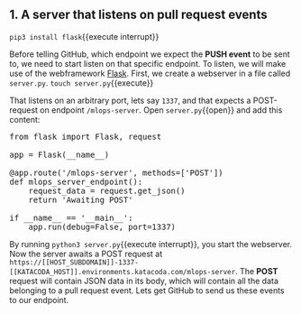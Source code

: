 ## 1. A server that listens on pull request events 
`pip3 install flask`{{execute interrupt}}

Before telling GitHub, which endpoint we expect the __PUSH event__ to be sent to, we need to start listen on that specific endpoint. To listen, we will make use of the webframework [Flask](https://flask.palletsprojects.com/en/1.1.x/). First, we create a webserver in a file called `server.py`. 
`touch server.py`{{execute}}


That listens on an arbitrary port, lets say `1337`, and that expects a POST-request on endpoint `/mlops-server`. Open `server.py`{{open}} and add this content: 

<pre class="file" data-filename="server.py" data-target="prepend">
from flask import Flask, request

app = Flask(__name__)

@app.route('/mlops-server', methods=['POST'])
def mlops_server_endpoint():
    request_data = request.get_json()
    return 'Awaiting POST'
    
if __name__ == '__main__':
    app.run(debug=False, port=1337)
</pre>

By running `python3 server.py`{{execute interrupt}}, you start the webserver. Now the server awaits a POST request at `https://[[HOST_SUBDOMAIN]]-1337-[[KATACODA_HOST]].environments.katacoda.com/mlops-server`. The __POST__ request will contain JSON data in its body, which will contain all the data belonging to a pull request event. Lets get GitHub to send us these events to our endpoint.